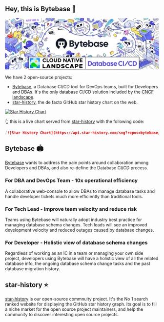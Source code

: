 ## Hey, this is Bytebase 👋

![Database schema change and version control for teams.](https://raw.githubusercontent.com/bytebase/bytebase/main/docs/assets/banner.webp)

We have 2 open-source projects:

- [Bytebase](https://bytebase.com), a Database CI/CD tool for DevOps teams, built for Developers and DBAs. It's the only database CI/CD solution included by the [CNCF landscape](https://landscape.cncf.io/?selected=bytebase).
- [star-history](https://star-history.com), the de facto GitHub star history chart on the web.

[![Star History Chart](https://api.star-history.com/svg?repos=bytebase/bytebase,bytebase/star-history&type=Date)](https://star-history.com/#bytebase/bytebase&bytebase/star-history&Date)

👆 this is a live chart served from [star-history](https://star-history.com) with the following code:

```markdown
[![Star History Chart](https://api.star-history.com/svg?repos=bytebase/bytebase,bytebase/star-history&type=Date)](https://star-history.com/#bytebase/bytebase&bytebase/star-history&Date)
```

## Bytebase 🏟

[Bytebase](https://bytebase.com) wants to address the pain points around collaboration among Developers and DBAs, and also re-define the Database CI/CD process.

### For DBA and DevOps Team - 10x operational efficiency

A collaborative web-console to allow DBAs to manage database tasks and handle developer tickets much more efficiently than traditional tools.

### For Tech Lead - Improve team velocity and reduce risk

Teams using Bytebase will naturally adopt industry best practice for managing database schema changes. Tech leads will see an improved development velocity and reduced outages caused by database changes.

### For Developer - Holistic view of database schema changes

Regardless of working as an IC in a team or managing your own side project, developers using Bytebase will have a holistic view of all the related database info, the ongoing database schema change tasks and the past database migration history.

## star-history ⭐️

[star-history](https://star-history.com) is our open-source commnuity project. It's the No 1 search ranked website for displaying the GitHub star history graph. Its goal is to fill a niche market for the open source project maintainers, and help the community to discover interesting open source projects.
